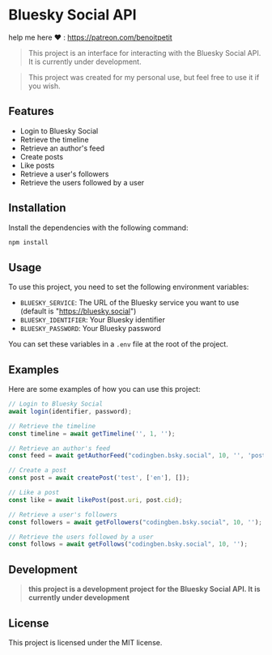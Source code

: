 # Bluesky Social API

help me here ❤️ : https://patreon.com/benoitpetit

>This project is an interface for interacting with the Bluesky Social API. It is currently under development.

>This project was created for my personal use, but feel free to use it if you wish.

## Features

- Login to Bluesky Social
- Retrieve the timeline
- Retrieve an author's feed
- Create posts
- Like posts
- Retrieve a user's followers
- Retrieve the users followed by a user

## Installation

Install the dependencies with the following command:

```bash
npm install
```

## Usage

To use this project, you need to set the following environment variables:

- `BLUESKY_SERVICE`: The URL of the Bluesky service you want to use (default is "https://bluesky.social")
- `BLUESKY_IDENTIFIER`: Your Bluesky identifier
- `BLUESKY_PASSWORD`: Your Bluesky password

You can set these variables in a `.env` file at the root of the project.

## Examples

Here are some examples of how you can use this project:

```typescript
// Login to Bluesky Social
await login(identifier, password);

// Retrieve the timeline
const timeline = await getTimeline('', 1, '');

// Retrieve an author's feed
const feed = await getAuthorFeed("codingben.bsky.social", 10, '', 'posts_no_replies');

// Create a post
const post = await createPost('test', ['en'], []);

// Like a post
const like = await likePost(post.uri, post.cid);

// Retrieve a user's followers
const followers = await getFollowers("codingben.bsky.social", 10, '');

// Retrieve the users followed by a user
const follows = await getFollows("codingben.bsky.social", 10, '');
```

## Development
> **this project is a development project for the Bluesky Social API. It is currently under development**

## License

This project is licensed under the MIT license.
